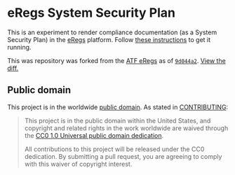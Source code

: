 # eRegs System Security Plan

This is an experiment to render compliance documentation (as a System Security Plan) in the [eRegs](https://eregs.github.io/) platform. Follow [these instructions](docs/docker_setup.rst) to get it running.

This was repository was forked from the [ATF eRegs](https://github.com/18F/atf-eregs) as of [`9d044a2`](https://github.com/opencontrol/eregs-ssp/tree/9d044a26f5bdfc50b3a242da7e2ce0a33bc8c07c). [View the diff.](https://github.com/opencontrol/eregs-ssp/compare/9d044a26f5bdfc50b3a242da7e2ce0a33bc8c07c...master)

## Public domain

This project is in the worldwide [public domain](LICENSE.md). As stated in [CONTRIBUTING](CONTRIBUTING.md):

> This project is in the public domain within the United States, and copyright and related rights in the work worldwide are waived through the [CC0 1.0 Universal public domain dedication](https://creativecommons.org/publicdomain/zero/1.0/).
>
> All contributions to this project will be released under the CC0 dedication. By submitting a pull request, you are agreeing to comply with this waiver of copyright interest.
